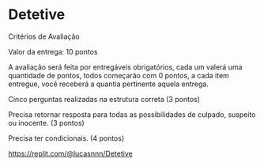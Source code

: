 # Detetive

Critérios de Avaliação

Valor da entrega: 10 pontos

A avaliação será feita por entregáveis obrigatórios, cada um valerá uma quantidade de pontos, todos começarão com 0 pontos, a cada item entregue, você receberá a quantia pertinente aquela entrega.

Cinco perguntas realizadas na estrutura correta (3 pontos)

Precisa retornar resposta para todas as possibilidades de culpado, suspeito ou inocente. (3 pontos)

Precisa ter condicionais. (4 pontos)

https://replit.com/@lucasnnn/Detetive
